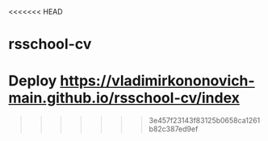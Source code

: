 <<<<<<< HEAD
# rsschool-cv
Deploy https://vladimirkononovich-main.github.io/rsschool-cv/index
=======
>>>>>>> 3e457f23143f83125b0658ca1261b82c387ed9ef

